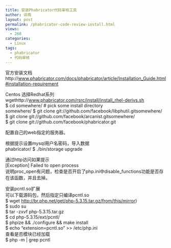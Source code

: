 ```yaml
---
title: 安装Phabricator代码审核工具
author: 谇雨
layout: post
permalink: /phabricator-code-review-install.html
views:
  - 268
categories:
  - Linux
tags:
  - phabricator
  - 代码审核
---
```

官方安装文档http://www.phabricator.com/docs/phabricator/article/Installation_Guide.html#installation-requirement

Centos 选择Redhat系列  
wgethttp://www.phabricator.com/rsrc/install/install_rhel-derivs.sh  
$ cd somewhere/ # pick some install directory  
somewhere/ $ git clone git://github.com/facebook/libphutil.gitsomewhere/  
$ git clone git://github.com/facebook/arcanist.gitsomewhere/  
$ git clone git://github.com/facebook/phabricator.git

配置自己的web指定的服务器。

根据提示设置mysql用户名密码，导入数据  
phabricator/ $ ./bin/storage upgrade 

通过http访问如果提示  
[Exception] Failed to open process  
说明proc\_open有问题，检查是否开启了php.ini中disable\_functions功能是否存在该函数，并且去掉。  
<!--more-->

  
安装pcntl.so扩展  
可以下载源码包，然后指定只编译pcntl.so  
$ wget http://br.php.net/get/php-5.3.15.tar.gz/from/this/mirror)  
$ sudo su  
$ tar -zxvf php-5.3.15.tar.gz  
$ cd php-5.3.15/ext/pcntl/  
$ phpize && ./configure && make install  
$ echo &#8220;extension=pcntl.so&#8221; >> /etc/php.ini  
查看是否模块已经加载  
$ php -m | grep pcntl